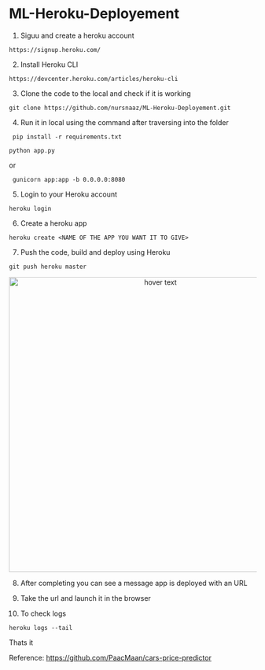 # ML-Heroku-Deployement


1. Siguu and create a heroku account

```https://signup.heroku.com/```

2. Install Heroku CLI

```https://devcenter.heroku.com/articles/heroku-cli```

3. Clone the code to the local and check if it is working

```git clone https://github.com/nursnaaz/ML-Heroku-Deployement.git```

4. Run it in local using the command after traversing into the folder


``` pip install -r requirements.txt```


```python app.py```

or 

``` gunicorn app:app -b 0.0.0.0:8080```

5. Login to your Heroku account 


```heroku login```

6. Create a heroku app

```heroku create <NAME OF THE APP YOU WANT IT TO GIVE>```

7. Push the code, build and deploy using Heroku

```git push heroku master```


<p align="center">
  <img src="https://github.com/nursnaaz/ML-Heroku-Deployement/blob/master/Screenshot%202020-07-07%20at%202.16.26%20AM.png" width="600" title="hover text">
 
</p>


8. After completing you can see a message app is deployed with an URL

9. Take the url and launch it in the browser

10. To check logs

```heroku logs --tail ```

Thats it

Reference:
https://github.com/PaacMaan/cars-price-predictor
